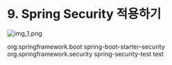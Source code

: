 # 9. Spring Security 적용하기


![img_1.png](img_1.png)






<dependency>
    <groupId>org.springframework.boot</groupId>
    <artifactId>spring-boot-starter-security</artifactId>
</dependency>
    
<dependency>
    <groupId>org.springframework.security</groupId>
    <artifactId>spring-security-test</artifactId>
    <scope>test</scope>
</dependency>